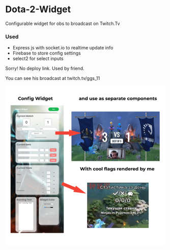 # Dota-2-Widget
Configurable widget for obs to broadcast on Twitch.Tv
### Used 
* Express js with socket.io to realtime update info
* Firebase to store config settings
* select2 for select inputs 

Sorry! No deploy link. Used by friend. 

You can see his broadcast at twitch.tv/ggs_11

![alt imag](https://github.com/YogurtWithSpoon/PicturesForProjects/blob/master/widget.png?raw=true)
